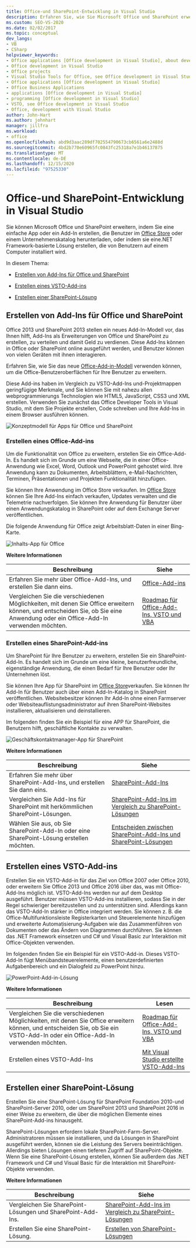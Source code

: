 ```yaml
---
title: Office-und SharePoint-Entwicklung in Visual Studio
description: Erfahren Sie, wie Sie Microsoft Office und SharePoint erweitern können, indem Sie eine Lightweight-APP oder ein Add-in erstellen, die Benutzer aus dem Office Store herunterladen.
ms.custom: SEO-VS-2020
ms.date: 02/02/2017
ms.topic: conceptual
dev_langs:
- VB
- CSharp
helpviewer_keywords:
- Office applications [Office development in Visual Studio], about developing applications
- Office development in Visual Studio
- Office projects
- Visual Studio Tools for Office, see Office development in Visual Studio
- Office applications [Office development in Visual Studio]
- Office Business Applications
- applications [Office development in Visual Studio]
- programming [Office development in Visual Studio]
- VSTO, see Office development in Visual Studio
- Office, development with Visual Studio
author: John-Hart
ms.author: johnhart
manager: jillfra
ms.workload:
- office
ms.openlocfilehash: abd9d3aac289df702554790673cb6561a6e2488d
ms.sourcegitcommit: 4bd2b770e60965fc0843fc25318a7e1b46137875
ms.translationtype: MT
ms.contentlocale: de-DE
ms.lasthandoff: 12/15/2020
ms.locfileid: "97525330"
---
```

# <a name="office-and-sharepoint-development-in-visual-studio"></a>Office-und SharePoint-Entwicklung in Visual Studio
  Sie können Microsoft Office und SharePoint erweitern, indem Sie eine einfache App oder ein Add-In erstellen, die Benutzer im [Office Store](https://store.office.com/) oder einem Unternehmenskatalog herunterladen, oder indem sie eine.NET Framework-basierte Lösung erstellen, die von Benutzern auf einem Computer installiert wird.

 In diesem Thema:

- [Erstellen von Add-Ins für Office und SharePoint](#Apps)

- [Erstellen eines VSTO-Add-ins](#Add-ins)

- [Erstellen einer SharePoint-Lösung](#Solutions)

## <a name="create-add-ins-for-office-and-sharepoint"></a><a name="Apps"></a> Erstellen von Add-Ins für Office und SharePoint
 Office 2013 und SharePoint 2013 stellen ein neues Add-In-Modell vor, das Ihnen hilft, Add-Ins als Erweiterungen von Office und SharePoint zu erstellen, zu verteilen und damit Geld zu verdienen.  Diese Add-Ins können in Office oder SharePoint online ausgeführt werden, und Benutzer können von vielen Geräten mit ihnen interagieren.

 Erfahren Sie, wie Sie das neue [Office-Add-in-Modell](/office/dev/add-ins/overview/office-add-ins) verwenden können, um die Office-Benutzeroberflächen für Ihre Benutzer zu erweitern.

 Diese Add-ins haben im Vergleich zu VSTO-Add-Ins und-Projektmappen geringfügige Merkmale, und Sie können Sie mit nahezu allen webprogrammierungs Technologien wie HTML5, JavaScript, CSS3 und XML erstellen.  Verwenden Sie zunächst das Office Developer Tools in Visual Studio, mit dem Sie Projekte erstellen, Code schreiben und Ihre Add-Ins in einem Browser ausführen können.

 ![Konzeptmodell für Apps für Office und SharePoint](../vsto/media/officeandsharepointapps2015.png "Konzeptmodell für Apps für Office und SharePoint")

### <a name="build-an-office-add-in"></a>Erstellen eines Office-Add-ins
 Um die Funktionalität von Office zu erweitern, erstellen Sie ein Office-Add-In. Es handelt sich im Grunde um eine Webseite, die in einer Office-Anwendung wie Excel, Word, Outlook und PowerPoint gehostet wird. Ihre Anwendung kann zu Dokumenten, Arbeitsblättern, e-Mail-Nachrichten, Terminen, Präsentationen und Projekten Funktionalität hinzufügen.

 Sie können Ihre Anwendung im Office Store verkaufen.  Im [Office Store](https://store.office.com/) können Sie Ihre Add-Ins einfach verkaufen, Updates verwalten und die Telemetrie nachverfolgen. Sie können Ihre Anwendung für Benutzer über einen Anwendungskatalog in SharePoint oder auf dem Exchange Server veröffentlichen.

 Die folgende Anwendung für Office zeigt Arbeitsblatt-Daten in einer Bing-Karte.

 ![Inhalts-App für Office](../vsto/media/appforoffice.png "Inhalts-App für Office")

 **Weitere Informationen**

|Beschreibung|Siehe|
|--------|---------|
|Erfahren Sie mehr über Office-Add-Ins, und erstellen Sie dann eins.|[Office-Add-ins](/office/dev/add-ins/publish/publish)|
|Vergleichen Sie die verschiedenen Möglichkeiten, mit denen Sie Office erweitern können, und entscheiden Sie, ob Sie eine Anwendung oder ein Office-Add-In verwenden möchten.|[Roadmap für Office-Add-Ins, VSTO und VBA](/archive/blogs/officeapps/roadmap-for-apps-for-office-vsto-and-vba)|

### <a name="build-a-sharepoint-add-in"></a>Erstellen eines SharePoint-Add-ins
 Um SharePoint für Ihre Benutzer zu erweitern, erstellen Sie ein SharePoint-Add-In. Es handelt sich im Grunde um eine kleine, benutzerfreundliche, eigenständige Anwendung, die einen Bedarf für Ihre Benutzer oder Ihr Unternehmen löst.

 Sie können Ihre App für SharePoint im [Office Store](https://store.office.com/)verkaufen. Sie können Ihr Add-In für Benutzer auch über einen Add-In-Katalog in SharePoint veröffentlichen.  Websitebesitzer können Ihr Add-In ohne einen Farmserver oder Websiteauflistungsadministrator auf ihren SharePoint-Websites installieren, aktualisieren und deinstallieren.

 Im folgenden finden Sie ein Beispiel für eine APP für SharePoint, die Benutzern hilft, geschäftliche Kontakte zu verwalten.

 ![Geschäftskontaktmanager-App für SharePoint](../vsto/media/appforsharepoint.png "Geschäftskontaktmanager-App für SharePoint")

 **Weitere Informationen**

|Beschreibung|Siehe|
|--------|---------|
|Erfahren Sie mehr über SharePoint-Add-Ins, und erstellen Sie dann eins.|[SharePoint-Add-Ins](/sharepoint/dev/sp-add-ins/sharepoint-add-ins)|
|Vergleichen Sie Add-Ins für SharePoint mit herkömmlichen SharePoint-Lösungen.|[SharePoint-Add-Ins im Vergleich zu SharePoint-Lösungen](/sharepoint/dev/general-development/sharepoint-server-application-lifecycle-management)|
|Wählen Sie aus, ob Sie SharePoint-Add-In oder eine SharePoint-Lösung erstellen möchten.|[Entscheiden zwischen SharePoint-Add-Ins und SharePoint-Lösungen](/sharepoint/dev/general-development/sharepoint-server-application-lifecycle-management)|

## <a name="create-a-vsto-add-in"></a><a name="Add-ins"></a> Erstellen eines VSTO-Add-ins
 Erstellen Sie ein VSTO-Add-in für das Ziel von Office 2007 oder Office 2010, oder erweitern Sie Office 2013 und Office 2016 über das, was mit Office-Add-Ins möglich ist. VSTO-Add-Ins werden nur auf dem Desktop ausgeführt. Benutzer müssen VSTO-Add-ins installieren, sodass Sie in der Regel schwieriger bereitzustellen und zu unterstützen sind.  Allerdings kann das VSTO-Add-In stärker in Office integriert werden. Sie können z. B. die Office-Multifunktionsleiste Registerkarten und Steuerelemente hinzufügen und erweiterte Automatisierung-Aufgaben wie das Zusammenführen von Dokumenten oder das Ändern von Diagrammen durchführen. Sie können das .NET Framework einsetzen und C# und Visual Basic zur Interaktion mit Office-Objekten verwenden.

 Im folgenden finden Sie ein Beispiel für ein VSTO-Add-in. Dieses VSTO-Add-In fügt Menübandsteuerelemente, einen benutzerdefinierten Aufgabenbereich und ein Dialogfeld zu PowerPoint hinzu.

 ![PowerPoint-Add-in-Lösung](../vsto/media/powerpointaddin.png "PowerPoint-Add-In-Lösung")

 **Weitere Informationen**

|Beschreibung|Lesen|
|--------|----------|
|Vergleichen Sie die verschiedenen Möglichkeiten, mit denen Sie Office erweitern können, und entscheiden Sie, ob Sie ein VSTO-Add-In oder ein Office-Add-In verwenden möchten.|[Roadmap für Office-Add-Ins, VSTO und VBA](/archive/blogs/officeapps/roadmap-for-apps-for-office-vsto-and-vba)|
|Erstellen eines VSTO-Add-Ins|[Mit Visual Studio erstellte VSTO-Add-Ins](create-vsto-add-ins-for-office-by-using-visual-studio.md)|

## <a name="create-a-sharepoint-solution"></a><a name="Solutions"></a> Erstellen einer SharePoint-Lösung
 Erstellen Sie eine SharePoint-Lösung für SharePoint Foundation 2010-und SharePoint-Server 2010, oder um SharePoint 2013 und SharePoint 2016 in einer Weise zu erweitern, die über die möglichen Elemente eines SharePoint-Add-ins hinausgeht.

 SharePoint-Lösungen erfordern lokale SharePoint-Farm-Server. Administratoren müssen sie installieren, und da Lösungen in SharePoint ausgeführt werden, können sie die Leistung des Servers beeinträchtigen. Allerdings bieten Lösungen einen tieferen Zugriff auf SharePoint-Objekte. Wenn Sie eine SharePoint-Lösung erstellen, können Sie außerdem das .NET Framework und C# und Visual Basic für die Interaktion mit SharePoint-Objekte verwenden.

 **Weitere Informationen**

|Beschreibung|Siehe|
|--------|---------|
|Vergleichen Sie SharePoint-Lösungen und SharePoint-Add-Ins.|[SharePoint-Add-Ins im Vergleich zu SharePoint-Lösungen](/sharepoint/dev/general-development/sharepoint-server-application-lifecycle-management)|
|Erstellen Sie eine SharePoint-Lösung.|[Erstellen von SharePoint-Lösungen](../sharepoint/create-sharepoint-solutions.md)|